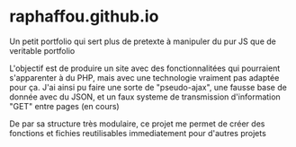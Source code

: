 # raphaffou.github.io

Un petit portfolio qui sert plus de pretexte à manipuler du pur JS que de veritable portfolio

L'objectif est de produire un site avec des fonctionnalitées qui pourraient s'apparenter à du PHP, mais avec une technologie vraiment pas adaptée pour ça. 
J'ai ainsi pu faire une sorte de "pseudo-ajax", une fausse base de donnée avec du JSON, et un faux systeme de transmission d'information "GET" entre pages (en cours)

De par sa structure très modulaire, ce projet me permet de créer des fonctions et fichies reutilisables immediatement pour d'autres projets
